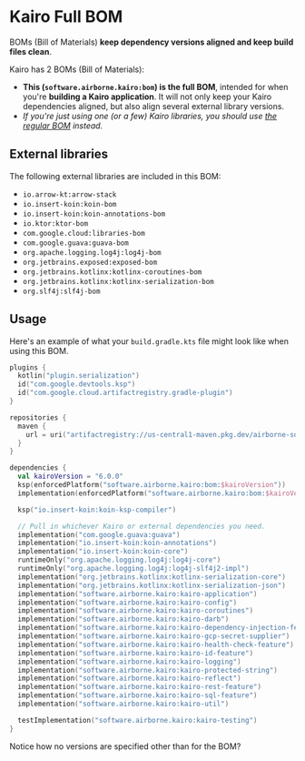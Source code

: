 # Kairo Full BOM

BOMs (Bill of Materials)
**keep dependency versions aligned and keep build files clean**.

Kairo has 2 BOMs (Bill of Materials):

- **This (`software.airborne.kairo:bom`) is the full BOM**,
  intended for when you're **building a Kairo application**.
  It will not only keep your Kairo dependencies aligned,
  but also align several external library versions.
- _If you're just using one (or a few) Kairo libraries,
  you should use [the regular BOM](../bom) instead._

## External libraries

The following external libraries are included in this BOM:

- `io.arrow-kt:arrow-stack`
- `io.insert-koin:koin-bom`
- `io.insert-koin:koin-annotations-bom`
- `io.ktor:ktor-bom`
- `com.google.cloud:libraries-bom`
- `com.google.guava:guava-bom`
- `org.apache.logging.log4j:log4j-bom`
- `org.jetbrains.exposed:exposed-bom`
- `org.jetbrains.kotlinx:kotlinx-coroutines-bom`
- `org.jetbrains.kotlinx:kotlinx-serialization-bom`
- `org.slf4j:slf4j-bom`

## Usage

Here's an example of what your `build.gradle.kts` file might look like
when using this BOM.

```kotlin
plugins {
  kotlin("plugin.serialization")
  id("com.google.devtools.ksp")
  id("com.google.cloud.artifactregistry.gradle-plugin")
}

repositories {
  maven {
    url = uri("artifactregistry://us-central1-maven.pkg.dev/airborne-software/maven")
  }
}

dependencies {
  val kairoVersion = "6.0.0"
  ksp(enforcedPlatform("software.airborne.kairo:bom:$kairoVersion"))
  implementation(enforcedPlatform("software.airborne.kairo:bom:$kairoVersion"))

  ksp("io.insert-koin:koin-ksp-compiler")

  // Pull in whichever Kairo or external dependencies you need.
  implementation("com.google.guava:guava")
  implementation("io.insert-koin:koin-annotations")
  implementation("io.insert-koin:koin-core")
  runtimeOnly("org.apache.logging.log4j:log4j-core")
  runtimeOnly("org.apache.logging.log4j:log4j-slf4j2-impl")
  implementation("org.jetbrains.kotlinx:kotlinx-serialization-core")
  implementation("org.jetbrains.kotlinx:kotlinx-serialization-json")
  implementation("software.airborne.kairo:kairo-application")
  implementation("software.airborne.kairo:kairo-config")
  implementation("software.airborne.kairo:kairo-coroutines")
  implementation("software.airborne.kairo:kairo-darb")
  implementation("software.airborne.kairo:kairo-dependency-injection-feature")
  implementation("software.airborne.kairo:kairo-gcp-secret-supplier")
  implementation("software.airborne.kairo:kairo-health-check-feature")
  implementation("software.airborne.kairo:kairo-id-feature")
  implementation("software.airborne.kairo:kairo-logging")
  implementation("software.airborne.kairo:kairo-protected-string")
  implementation("software.airborne.kairo:kairo-reflect")
  implementation("software.airborne.kairo:kairo-rest-feature")
  implementation("software.airborne.kairo:kairo-sql-feature")
  implementation("software.airborne.kairo:kairo-util")

  testImplementation("software.airborne.kairo:kairo-testing")
}
```

Notice how no versions are specified other than for the BOM?
